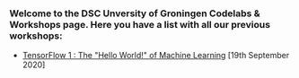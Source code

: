 ### Welcome to the DSC Unversity of Groningen Codelabs & Workshops page. Here you have a list with all our previous workshops:
* [TensorFlow 1 : The "Hello World!" of Machine Learning](https://dscrug.github.io/codelabs/tensorflow-1/) [19th September 2020]
